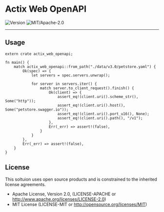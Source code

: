 # Actix Web OpenAPI
![Version](https://img.shields.io/badge/version-0.0.1-blue.svg)
![MIT/Apache-2.0](https://img.shields.io/badge/license-MIT%2FApache--2.0-blue.svg)

---

## Usage
```
extern crate actix_web_openapi;

fn main() {
    match actix_web_openapi::from_path("./data/v3.0/petstore.yaml") {
        Ok(spec) => {
            let servers = spec.servers.unwrap();

            for server in servers.iter() {
                match server.to_client_request().finish() {
                    Ok(client) => {
                        assert_eq!(client.uri().scheme_str(), Some("http"));
                        assert_eq!(client.uri().host(), Some("petstore.swagger.io"));
                        assert_eq!(client.uri().port_u16(), None);
                        assert_eq!(client.uri().path(), "/v1");
                    },
                    Err(_err) => assert!(false),
                } 
            }
        },
        Err(_err) => assert!(false),
    }
}
```

## License
This soltuion uses open source products and is constrained to the inherited license agreements.

- Apache License, Version 2.0, (LICENSE-APACHE or http://www.apache.org/licenses/LICENSE-2.0)
- MIT License (LICENSE-MIT or http://opensource.org/licenses/MIT)
